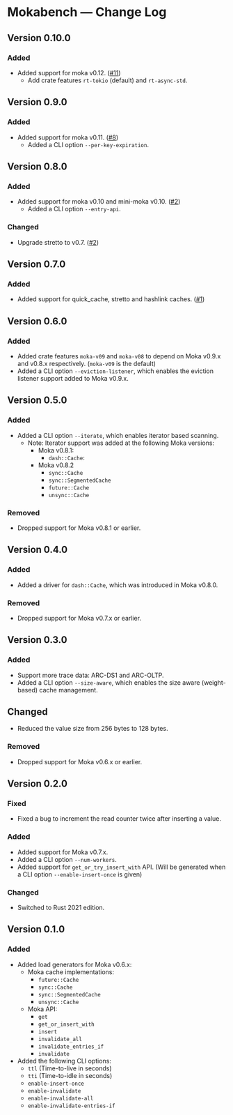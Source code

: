 # Mokabench &mdash; Change Log

## Version 0.10.0

### Added

- Added support for moka v0.12. ([#11][gh-pull-0011])
    - Add crate features `rt-tokio` (default) and `rt-async-std`.

## Version 0.9.0

### Added

- Added support for moka v0.11. ([#8][gh-pull-0008])
    - Added a CLI option `--per-key-expiration`.

## Version 0.8.0

### Added

- Added support for moka v0.10 and mini-moka v0.10. ([#2][gh-pull-0002])
    - Added a CLI option `--entry-api`.

### Changed

- Upgrade stretto to v0.7. ([#2](gh-pull-0002))

## Version 0.7.0

### Added

- Added support for quick_cache, stretto and hashlink caches. ([#1][gh-pull-0001])

## Version 0.6.0

### Added

- Added crate features `moka-v09` and `moka-v08` to depend on Moka v0.9.x and v0.8.x
  respectively. (`moka-v09` is the default)
- Added a CLI option `--eviction-listener`, which enables the eviction listener
  support added to Moka v0.9.x.

## Version 0.5.0

### Added

- Added a CLI option `--iterate`, which enables iterator based scanning.
    - Note: Iterator support was added at the following Moka versions:
        - Moka v0.8.1:
            - `dash::Cache`:
        - Moka v0.8.2
            - `sync::Cache`
            - `sync::SegmentedCache`
            - `future::Cache`
            - `unsync::Cache`

### Removed

- Dropped support for Moka v0.8.1 or earlier.

## Version 0.4.0

### Added

- Added a driver for `dash::Cache`, which was introduced in Moka v0.8.0.

### Removed

- Dropped support for Moka v0.7.x or earlier.

## Version 0.3.0

### Added

- Support more trace data: ARC-DS1 and ARC-OLTP.
- Added a CLI option `--size-aware`, which enables the size aware (weight-based)
  cache management.

## Changed

- Reduced the value size from 256 bytes to 128 bytes.

### Removed

- Dropped support for Moka v0.6.x or earlier.

## Version 0.2.0

### Fixed

- Fixed a bug to increment the read counter twice after inserting a value.

### Added

- Added support for Moka v0.7.x.
- Added a CLI option `--num-workers`.
- Added support for `get_or_try_insert_with` API. (Will be generated
  when a CLI option `--enable-insert-once` is given)

### Changed

- Switched to Rust 2021 edition.

## Version 0.1.0

### Added

- Added load generators for Moka v0.6.x:
    - Moka cache implementations:
        - `future::Cache`
        - `sync::Cache`
        - `sync::SegmentedCache`
        - `unsync::Cache`
    - Moka API:
        - `get`
        - `get_or_insert_with`
        - `insert`
        - `invalidate_all`
        - `invalidate_entries_if`
        - `invalidate`
- Added the following CLI options:
    - `ttl` (Time-to-live in seconds)
    - `tti` (Time-to-idle in seconds)
    - `enable-insert-once`
    - `enable-invalidate`
    - `enable-invalidate-all`
    - `enable-invalidate-entries-if`

<!-- Links -->
[gh-pull-0011]: https://github.com/moka-rs/mokabench/pull/11
[gh-pull-0008]: https://github.com/moka-rs/mokabench/pull/8
[gh-pull-0002]: https://github.com/moka-rs/mokabench/pull/2
[gh-pull-0001]: https://github.com/moka-rs/mokabench/pull/1
